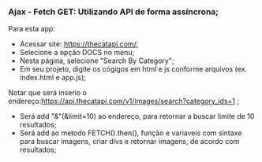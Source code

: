 ### Ajax - Fetch GET: Utilizando API de forma assíncrona;

Para esta app:

- Acessar site: https://thecatapi.com/;  
- Selecione a opção DOCS no menu;  
- Nesta página, selecione "Search By Category"; 
- Em seu projeto, digite os cógigos em html e js conforme arquivos (ex. index.html e app.js);  

Notar que será inserio o endereço:https://api.thecatapi.com/v1/images/search?category_ids=1 ; 
- Será add "&"(&limit=10) ao endereço, para retornar a buscar limite de 10 resultados; 
- Será add ao metodo FETCH().then(), função e variaveis com sintaxe para buscar imagens, criar divs e retornar imagens, de acordo com resultados;  

